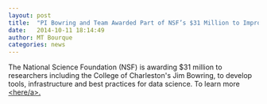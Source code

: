 ```yaml
---
layout: post
title:  "PI Bowring and Team Awarded Part of NSF’s $31 Million to Improve “Big Data”"
date:   2014-10-11 18:14:49
author: MT Bourque
categories: news
---
```


The National Science Foundation (NSF) is awarding $31 million to researchers including the College of Charleston's Jim Bowring, to develop tools, infrastructure and best practices for data science. To learn more <a href="http://today.cofc.edu/2014/10/02/college-professor-awarded-part-nsfs-31-million-improve-big-data/" target="_blank"><here/a>.
